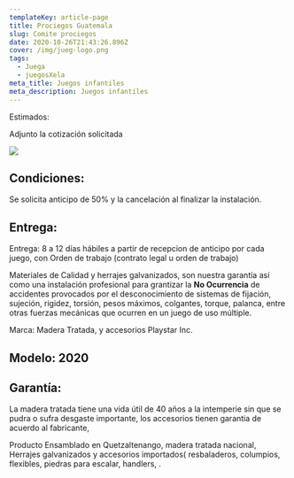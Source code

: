 ```yaml
---
templateKey: article-page
title: Prociegos Guatemala
slug: Comite prociegos
date: 2020-10-26T21:43:26.896Z
cover: /img/jueg-logo.png
tags:
  - Juega
  - juegosXela
meta_title: Juegos infantiles
meta_description: Juegos infantiles
---
```

Estimados:

Adjunto la cotización solicitada



![](/img/tarco.jpg)



## **Condiciones:**

Se solicita anticipo de 50% y la cancelación al finalizar la instalación.

## Entrega: 

Entrega: 8 a 12 días hábiles a partir de recepcion de anticipo por cada juego, con Orden de trabajo (contrato legal u orden de trabajo)

Materiales de Calidad y herrajes galvanizados, son nuestra garantía así como una instalación profesional para grantizar la **No Ocurrencia** de accidentes provocados por el desconocimiento de sistemas de fijación, sujeción, rigidez, torsión, pesos máximos, colgantes, torque, palanca, entre otras fuerzas mecánicas que ocurren en un juego de uso múltiple.

Marca: Madera Tratada, y accesorios Playstar Inc.

## Modelo: 2020

## Garantía: 

La madera tratada tiene una vida útil de 40 años a la intemperie sin que se pudra o sufra desgaste importante, los accesorios tienen garantia de acuerdo al fabricante,  

Producto Ensamblado en Quetzaltenango, madera tratada nacional, Herrajes galvanizados y accesorios importados( resbaladeros, columpios, flexibles, piedras para escalar, handlers, .
